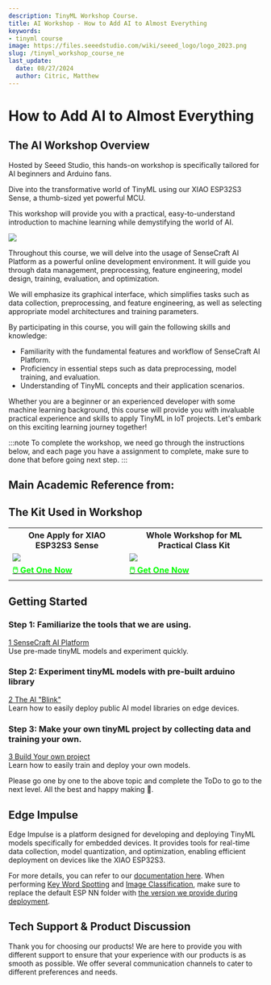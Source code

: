 ```yaml
---
description: TinyML Workshop Course.
title: AI Workshop - How to Add AI to Almost Everything
keywords:
- tinyml course
image: https://files.seeedstudio.com/wiki/seeed_logo/logo_2023.png
slug: /tinyml_workshop_course_ne
last_update:
  date: 08/27/2024
  author: Citric, Matthew
---
```



# How to Add AI to Almost Everything

## The AI Workshop Overview

Hosted by Seeed Studio, this hands-on workshop is specifically tailored for AI beginners and Arduino fans.

Dive into the transformative world of TinyML using our XIAO ESP32S3 Sense, a thumb-sized yet powerful MCU.

This workshop will provide you with a practical, easy-to-understand introduction to machine learning while demystifying the world of AI.

<div style={{textAlign:'center'}}><img src="https://files.seeedstudio.com/wiki/tinyml-topic/tinyml2.png" style={{width:1000, height:'auto'}}/></div>

Throughout this course, we will delve into the usage of SenseCraft AI Platform as a powerful online development environment. It will guide you through data management, preprocessing, feature engineering, model design, training, evaluation, and optimization.

We will emphasize its graphical interface, which simplifies tasks such as data collection, preprocessing, and feature engineering, as well as selecting appropriate model architectures and training parameters.

<div class="button_tech_support_container">
<a href="/sensecraft_ai" class="button_edgelab"></a> 
</div>

By participating in this course, you will gain the following skills and knowledge:

- Familiarity with the fundamental features and workflow of SenseCraft AI Platform.
- Proficiency in essential steps such as data preprocessing, model training, and evaluation.
- Understanding of TinyML concepts and their application scenarios.

Whether you are a beginner or an experienced developer with some machine learning background, this course will provide you with invaluable practical experience and skills to apply TinyML in IoT projects. Let's embark on this exciting learning journey together!

:::note
To complete the workshop, we need go through the instructions below, and each page you have a assignment to complete, make sure to done that before going next step.
:::

## Main Academic Reference from:

<div class="button_tech_support_container">
<a href="https://mlsysbook.ai/" class="button_ml_harvard_book"></a> 
</div>

## The Kit Used in Workshop

<div class="table-center">
	<table class="table-nobg">
    <tr class="table-trnobg">
      <th class="table-trnobg">One Apply for XIAO ESP32S3 Sense</th>
      <th class="table-trnobg">Whole Workshop for ML Practical Class Kit</th>
		</tr>
    <tr class="table-trnobg"></tr>
		<tr class="table-trnobg">
			<td class="table-trnobg"><div style={{textAlign:'center'}}><img src="https://files.seeedstudio.com/wiki/SeeedStudio-XIAO-ESP32S3/img/xiaoesp32s3sense.jpg" style={{width:300, height:'auto'}}/></div></td>
			<td class="table-trnobg"><div style={{textAlign:'center'}}><img src="https://media-cdn.seeedstudio.com/media/catalog/product/cache/bb49d3ec4ee05b6f018e93f896b8a25d/3/-/3-110992064-machine-learning-practical-class-kit-all.jpg" style={{width:300, height:'auto'}}/></div></td>
		</tr>
    <tr class="table-trnobg"></tr>
		<tr class="table-trnobg">
			<td class="table-trnobg"><div class="get_one_now_container" style={{textAlign: 'center'}}><a class="get_one_now_item" href="https://www.seeedstudio.com/XIAO-ESP32S3-Sense-p-5639.html"><strong><span><font color={'FFFFFF'} size={"4"}>🖱️ Get One Now</font></span></strong></a></div></td>
			<td class="table-trnobg"><div class="get_one_now_container" style={{textAlign: 'center'}}><a class="get_one_now_item" href="https://www.seeedstudio.com/Machine-Learning-Practical-Class-Kit-p-5951.html"><strong><span><font color={'FFFFFF'} size={"4"}>🖱️ Get One Now</font></span></strong></a></div></td>
        </tr>
    </table>
</div>

## Getting Started

### Step 1: Familiarize the tools that we are using. 

<div class="all_container">
  <div class="getting_started">
      <div class="start_card_wrapper">
          <a href= "/sscma" class="getting_started_label2">1 SenseCraft AI Platform</a>
          <br/>Use pre-made tinyML models and experiment quickly.
      </div>
  </div>
</div>

### Step 2: Experiment tinyML models with pre-built arduino library

<div class="all_container">
  <div class="getting_started">
      <div class="start_card_wrapper">
          <a href= "/sscma" class="getting_started_label2">2 The AI "Blink" </a>
          <br/>Learn how to easily deploy public AI model libraries on edge devices. 
      </div>
  </div>
</div>

### Step 3: Make your own tinyML project by collecting data and training your own. 

<div class="all_container">
  <div class="getting_started">
      <div class="start_card_wrapper">
          <a href= "/train_and_deploy_model" class="getting_started_label2">3 Build Your own project </a>
          <br/>Learn how to easily train and deploy your own models.  
      </div>
  </div>
</div>

Please go one by one to the above topic and complete the ToDo to go to the next level. All the best and happy making 🙌.


## Edge Impulse

<div class="button_tech_support_container">
<a href="https://edgeimpulse.com/" class="button_edgeimpulse"></a> 
</div>

Edge Impulse is a platform designed for developing and deploying TinyML models specifically for embedded devices. It provides tools for real-time data collection, model quantization, and optimization, enabling efficient deployment on devices like the XIAO ESP32S3. 

For more details, you can refer to our [documentation here](https://wiki.seeedstudio.com/edgeimpulse/). When performing [Key Word Spotting](https://wiki.seeedstudio.com/tinyml_course_Key_Word_Spotting/) and [Image Classification](https://wiki.seeedstudio.com/tinyml_course_Image_classification_project/), make sure to replace the default ESP NN folder with [the version we provide during deployment](https://github.com/Mjrovai/XIAO-ESP32S3-Sense/blob/main/ESP-NN.zip).


## Tech Support & Product Discussion

Thank you for choosing our products! We are here to provide you with different support to ensure that your experience with our products is as smooth as possible. We offer several communication channels to cater to different preferences and needs.

<div class="button_tech_support_container">
<a href="https://forum.seeedstudio.com/" class="button_forum"></a> 
<a href="https://www.seeedstudio.com/contacts" class="button_email"></a>
</div>

<div class="button_tech_support_container">
<a href="https://discord.gg/eWkprNDMU7" class="button_discord"></a> 
<a href="https://github.com/Seeed-Studio/wiki-documents/discussions/69" class="button_discussion"></a>
</div>
